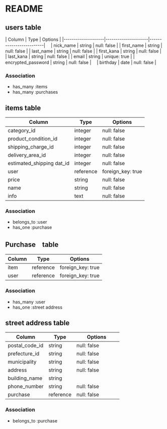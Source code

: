 # README



## users table

| Column             | Type                | Options                 |
|--------------------|---------------------|-------------------------|　
| nick_name          | string              | null: false             |
| first_name         | string              | null: false             |
| last_name          | string              | null: false             |
| first_kana         | string              | null: false             |
| last_kana          | string              | null: false             |
| email              | string              | unique: true            |
| encrypted_password | string              | null: false             |　
| birthday           | date                | null: false             |　


### Association

* has_many  :items
* has_many  :purchases


## items table

| Column                              | Type       | Options           |
|-------------------------------------|------------|-------------------|
| category_id                         | integer    | null: false       |
| product_condition_id                | integer    | null: false       |
| shipping_charge_id                  | integer    | null: false  　　  | 
| delivery_area_id                    | integer    | null: false       |
| estimated_shipping dat_id           | integer    | null: false       |
| user                     　　　      | reference  | foreign_key: true |
| price                     　　　     | string     | null: false       |
| name                     　　　      | string     | null: false       |
| info                      　　　     | text       | null: false       |


### Association
- belongs_to :user
- has_one    :purchase

## Purchase　table

| Column      | Type      | Options           |
|-------------|-----------|-------------------|
| item        | reference | foreign_key: true |
| user        | reference | foreign_key: true |

### Association

- has_many  :user
- has_one :street address


## street address table


| Column                              | Type       | Options           |
|-------------------------------------|------------|-------------------|
| postal_code_id                      | string     | null: false       |
| prefecture_id                       | string     | null: false 　 　　|　
| municipality                        | string     | null: false       |
| address                             | string     | null: false       |　　　
| building_name                       | string     |                   |
| phone_number                        | string     | null: false       |　
| purchase                            | reference  | null: false       |　　　


### Association

- belongs_to :purchase 